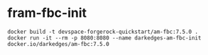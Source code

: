 # fram-fbc-init

```console
docker build -t devspace-forgerock-quickstart/am-fbc:7.5.0 .
docker run -it --rm -p 8080:8080 --name darkedges-am-fbc-init docker.io/darkedges/am-fbc:7.5.0
```
